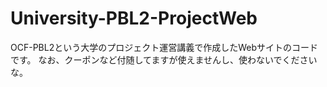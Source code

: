 # University-PBL2-ProjectWeb

OCF-PBL2という大学のプロジェクト運営講義で作成したWebサイトのコードです。
なお、クーポンなど付随してますが使えませんし、使わないでくださいな。
